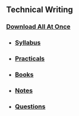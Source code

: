## Technical Writing

### [Download All At Once](https://samriddhicollegeedunp-my.sharepoint.com/:f:/g/personal/wilsonshrestha_samriddhicollege_edu_np/Enfuf5OuXFdFiQc-5ZWc5pUBD0wn-ccn9in4wpSsNxLW_A?e=rI0xxx)

- ### [Syllabus](https://samriddhicollegeedunp-my.sharepoint.com/:f:/g/personal/wilsonshrestha_samriddhicollege_edu_np/EoKHZmqm9D5JhNoypgEMMusB9DP44wuYRi2f6GuvKZu8DQ?e=WK5Ush)

- ### [Practicals](https://samriddhicollegeedunp-my.sharepoint.com/:f:/g/personal/wilsonshrestha_samriddhicollege_edu_np/EkA77FzkJCtDswo2TYxNit4BwwovQbwu5o9QBOKzDkpzeQ?e=8LPFXQ)

- ### [Books](https://samriddhicollegeedunp-my.sharepoint.com/:f:/g/personal/wilsonshrestha_samriddhicollege_edu_np/EkLNNjDP7D9IvAPjn6m4B9UBPVF7Xg32eAbUdiNN0EwxFQ?e=5htqFo)
 
- ### [Notes](https://samriddhicollegeedunp-my.sharepoint.com/:f:/g/personal/wilsonshrestha_samriddhicollege_edu_np/EhJWdV7mB4NIqtdpcTyIqOYB5EUPSjGn2AVFYQT1LWtUsg?e=iGey4N)

- ### [Questions](https://samriddhicollegeedunp-my.sharepoint.com/:f:/g/personal/wilsonshrestha_samriddhicollege_edu_np/EoNN34t_XvFBg966RLqhrf8B59vHn7U7H4ii4FQ2oQxTzw?e=v0fnM6)
